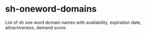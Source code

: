 # sh-oneword-domains
List of sh one word domain names with availability, expiration date, attractiveness, demand score.
